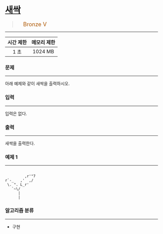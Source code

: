 # [새싹](https://www.acmicpc.net/problem/25083)

> <img src="https://d2gd6pc034wcta.cloudfront.net/tier/1.svg" width="16" heigth="21" style = "vertical-align: middle;"/>&nbsp;<span style="font-size: 18px; color: #ad5600;">Bronze V</span>

***

<div align="center">

|시간 제한|메모리 제한|
|:---:|:---:|
|1 초 |1024 MB|

</div>

### 문제

***

아래 예제와 같이 새싹을 출력하시오.

### 입력

***

입력은 없다.

### 출력

***

새싹을 출력한다.

### 예제 1

***

```
```

```
         ,r'"7
r`-_   ,'  ,/
 \. ". L_r'
   `~\/
      |
      |
```

### 알고리즘 분류

***

* 구현

